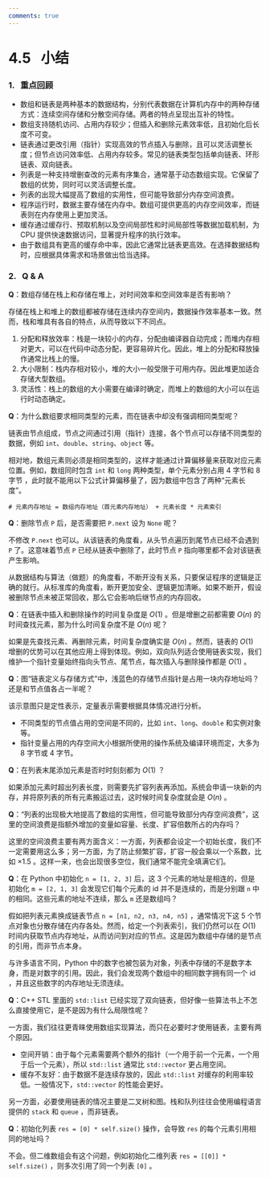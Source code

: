 ```yaml
---
comments: true
---
```


# 4.5 &nbsp; 小结

### 1. &nbsp; 重点回顾

- 数组和链表是两种基本的数据结构，分别代表数据在计算机内存中的两种存储方式：连续空间存储和分散空间存储。两者的特点呈现出互补的特性。
- 数组支持随机访问、占用内存较少；但插入和删除元素效率低，且初始化后长度不可变。
- 链表通过更改引用（指针）实现高效的节点插入与删除，且可以灵活调整长度；但节点访问效率低、占用内存较多。常见的链表类型包括单向链表、环形链表、双向链表。
- 列表是一种支持增删查改的元素有序集合，通常基于动态数组实现。它保留了数组的优势，同时可以灵活调整长度。
- 列表的出现大幅提高了数组的实用性，但可能导致部分内存空间浪费。
- 程序运行时，数据主要存储在内存中。数组可提供更高的内存空间效率，而链表则在内存使用上更加灵活。
- 缓存通过缓存行、预取机制以及空间局部性和时间局部性等数据加载机制，为 CPU 提供快速数据访问，显著提升程序的执行效率。
- 由于数组具有更高的缓存命中率，因此它通常比链表更高效。在选择数据结构时，应根据具体需求和场景做出恰当选择。

### 2. &nbsp; Q & A

**Q**：数组存储在栈上和存储在堆上，对时间效率和空间效率是否有影响？

存储在栈上和堆上的数组都被存储在连续内存空间内，数据操作效率基本一致。然而，栈和堆具有各自的特点，从而导致以下不同点。

1. 分配和释放效率：栈是一块较小的内存，分配由编译器自动完成；而堆内存相对更大，可以在代码中动态分配，更容易碎片化。因此，堆上的分配和释放操作通常比栈上的慢。
2. 大小限制：栈内存相对较小，堆的大小一般受限于可用内存。因此堆更加适合存储大型数组。
3. 灵活性：栈上的数组的大小需要在编译时确定，而堆上的数组的大小可以在运行时动态确定。

**Q**：为什么数组要求相同类型的元素，而在链表中却没有强调相同类型呢？

链表由节点组成，节点之间通过引用（指针）连接，各个节点可以存储不同类型的数据，例如 `int`、`double`、`string`、`object` 等。

相对地，数组元素则必须是相同类型的，这样才能通过计算偏移量来获取对应元素位置。例如，数组同时包含 `int` 和 `long` 两种类型，单个元素分别占用 4 字节和 8 字节 ，此时就不能用以下公式计算偏移量了，因为数组中包含了两种“元素长度”。

```shell
# 元素内存地址 = 数组内存地址（首元素内存地址） + 元素长度 * 元素索引
```

**Q**：删除节点 `P` 后，是否需要把 `P.next` 设为 `None` 呢？

不修改 `P.next` 也可以。从该链表的角度看，从头节点遍历到尾节点已经不会遇到 `P` 了。这意味着节点 `P` 已经从链表中删除了，此时节点 `P` 指向哪里都不会对该链表产生影响。

从数据结构与算法（做题）的角度看，不断开没有关系，只要保证程序的逻辑是正确的就行。从标准库的角度看，断开更加安全、逻辑更加清晰。如果不断开，假设被删除节点未被正常回收，那么它会影响后继节点的内存回收。

**Q**：在链表中插入和删除操作的时间复杂度是 $O(1)$ 。但是增删之前都需要 $O(n)$ 的时间查找元素，那为什么时间复杂度不是 $O(n)$ 呢？

如果是先查找元素、再删除元素，时间复杂度确实是 $O(n)$ 。然而，链表的 $O(1)$ 增删的优势可以在其他应用上得到体现。例如，双向队列适合使用链表实现，我们维护一个指针变量始终指向头节点、尾节点，每次插入与删除操作都是 $O(1)$ 。

**Q**：图“链表定义与存储方式”中，浅蓝色的存储节点指针是占用一块内存地址吗？还是和节点值各占一半呢？

该示意图只是定性表示，定量表示需要根据具体情况进行分析。

- 不同类型的节点值占用的空间是不同的，比如 `int`、`long`、`double` 和实例对象等。
- 指针变量占用的内存空间大小根据所使用的操作系统及编译环境而定，大多为 8 字节或 4 字节。

**Q**：在列表末尾添加元素是否时时刻刻都为 $O(1)$ ？

如果添加元素时超出列表长度，则需要先扩容列表再添加。系统会申请一块新的内存，并将原列表的所有元素搬运过去，这时候时间复杂度就会是 $O(n)$ 。

**Q**：“列表的出现极大地提高了数组的实用性，但可能导致部分内存空间浪费”，这里的空间浪费是指额外增加的变量如容量、长度、扩容倍数所占的内存吗？

这里的空间浪费主要有两方面含义：一方面，列表都会设定一个初始长度，我们不一定需要用这么多；另一方面，为了防止频繁扩容，扩容一般会乘以一个系数，比如 $\times 1.5$ 。这样一来，也会出现很多空位，我们通常不能完全填满它们。

**Q**：在 Python 中初始化 `n = [1, 2, 3]` 后，这 3 个元素的地址是相连的，但是初始化 `m = [2, 1, 3]` 会发现它们每个元素的 id 并不是连续的，而是分别跟 `n` 中的相同。这些元素的地址不连续，那么 `m` 还是数组吗？

假如把列表元素换成链表节点 `n = [n1, n2, n3, n4, n5]` ，通常情况下这 5 个节点对象也分散存储在内存各处。然而，给定一个列表索引，我们仍然可以在 $O(1)$ 时间内获取节点内存地址，从而访问到对应的节点。这是因为数组中存储的是节点的引用，而非节点本身。

与许多语言不同，Python 中的数字也被包装为对象，列表中存储的不是数字本身，而是对数字的引用。因此，我们会发现两个数组中的相同数字拥有同一个 id ，并且这些数字的内存地址无须连续。

**Q**：C++ STL 里面的 `std::list` 已经实现了双向链表，但好像一些算法书上不怎么直接使用它，是不是因为有什么局限性呢？

一方面，我们往往更青睐使用数组实现算法，而只在必要时才使用链表，主要有两个原因。

- 空间开销：由于每个元素需要两个额外的指针（一个用于前一个元素，一个用于后一个元素），所以 `std::list` 通常比 `std::vector` 更占用空间。
- 缓存不友好：由于数据不是连续存放的，因此 `std::list` 对缓存的利用率较低。一般情况下，`std::vector` 的性能会更好。

另一方面，必要使用链表的情况主要是二叉树和图。栈和队列往往会使用编程语言提供的 `stack` 和 `queue` ，而非链表。

**Q**：初始化列表 `res = [0] * self.size()` 操作，会导致 `res` 的每个元素引用相同的地址吗？

不会。但二维数组会有这个问题，例如初始化二维列表 `res = [[0]] * self.size()` ，则多次引用了同一个列表 `[0]` 。
